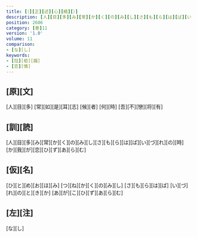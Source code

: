 ```yaml
---
title: [（][正][述][心][緒][）]
description: [人][目][多][み][常][か][く][の][み][し][さ][も][ら][は][ば][い][づ][れ][の][時][か][我][が][恋][ひ][ず][あ][ら][む]
position: 2606
category: [巻]11
version: '1.0'
volume: 11
comparison:
- [な][し]
keywords:
- [尫][柜][蹋]
- [恋][情]
---
```


## [原][文]

[人][目][多] [常][如][是][耳][志] [候][者] [何][時] [吾][不][戀][将][有]

## [訓][読]

[人][目][多][み][常][か][く][の][み][し][さ][も][ら][は][ば][い][づ][れ][の][時][か][我][が][恋][ひ][ず][あ][ら][む]

## [仮][名]

[ひ][と][め][お][ほ][み] [つ][ね][か][く][の][み][し] [さ][も][ら][は][ば] [い][づ][れ][の][と][き][か] [あ][が][こ][ひ][ず][あ][ら][む]

## [左][注]

[な][し]
